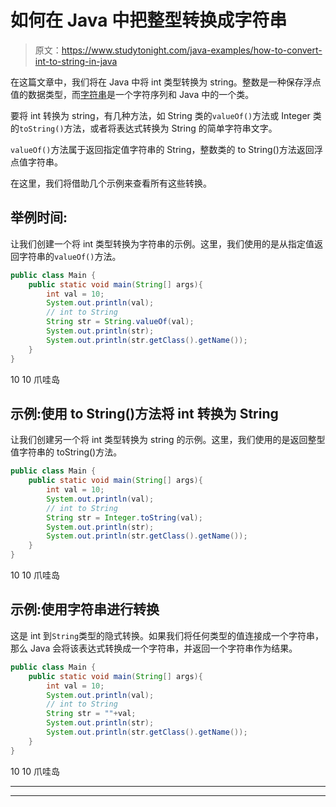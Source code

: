 # 如何在 Java 中把整型转换成字符串

> 原文：<https://www.studytonight.com/java-examples/how-to-convert-int-to-string-in-java>

在这篇文章中，我们将在 Java 中将 int 类型转换为 string。整数是一种保存浮点值的数据类型，而[字符串](https://www.studytonight.com/java/string-handling-in-java.php)是一个字符序列和 Java 中的一个类。

要将 int 转换为 string，有几种方法，如 String 类的`valueOf()`方法或 Integer 类的`toString()`方法，或者将表达式转换为 String 的简单字符串文字。

`valueOf()`方法属于返回指定值字符串的 String，整数类的 to String()方法返回浮点值字符串。

在这里，我们将借助几个示例来查看所有这些转换。

## 举例时间:

让我们创建一个将 int 类型转换为字符串的示例。这里，我们使用的是从指定值返回字符串的`valueOf()`方法。

```java
public class Main {
	public static void main(String[] args){
		int val = 10;
		System.out.println(val);
		// int to String
		String str = String.valueOf(val);
		System.out.println(str);
		System.out.println(str.getClass().getName());
	}
}
```

10
10
爪哇岛

## 示例:使用 to String()方法将 int 转换为 String

让我们创建另一个将 int 类型转换为 string 的示例。这里，我们使用的是返回整型值字符串的 toString()方法。

```java
public class Main {
	public static void main(String[] args){
		int val = 10;
		System.out.println(val);
		// int to String
		String str = Integer.toString(val);
		System.out.println(str);
		System.out.println(str.getClass().getName());
	}
}
```

10
10
爪哇岛

## 示例:使用字符串进行转换

这是 int 到`String`类型的隐式转换。如果我们将任何类型的值连接成一个字符串，那么 Java 会将该表达式转换成一个字符串，并返回一个字符串作为结果。

```java
public class Main {
	public static void main(String[] args){
		int val = 10;
		System.out.println(val);
		// int to String
		String str = ""+val;
		System.out.println(str);
		System.out.println(str.getClass().getName());
	}
}
```

10
10
爪哇岛

* * *

* * *